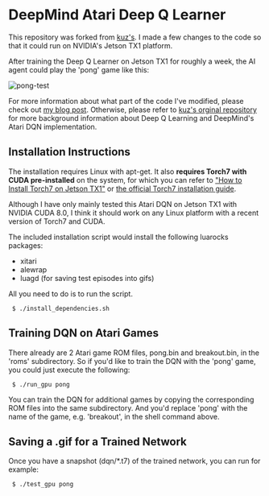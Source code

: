 # DeepMind Atari Deep Q Learner

This repository was forked from [kuz's](https://github.com/kuz/DeepMind-Atari-Deep-Q-Learner). I made a few changes to the code so that it could run on NVIDIA's Jetson TX1 platform.

After training the Deep Q Learner on Jetson TX1 for roughly a week, the AI agent could play the 'pong' game like this:

![pong-test](https://github.com/jkjung-avt/DeepMind-Atari-Deep-Q-Learner/blob/master/gifs/pong-test.gif?raw=true)

For more information about what part of the code I've modified, please check out [my blog post](https://jkjung-avt.github.io/). Otherwise, please refer to [kuz's orginal repository](https://github.com/kuz/DeepMind-Atari-Deep-Q-Learner) for more background information about Deep Q Learning and DeepMind's Atari DQN implementation.

Installation Instructions
-------------------------

The installation requires Linux with apt-get. It also **requires Torch7 with CUDA pre-installed** on the system, for which you can refer to ["How to Install Torch7 on Jetson TX1"](https://jkjung-avt.github.io/torch7-on-tx1/) or [the official Torch7 installation guide](http://torch.ch/docs/getting-started.html).

Although I have only mainly tested this Atari DQN on Jetson TX1 with NVIDIA CUDA 8.0, I think it should work on any Linux platform with a recent version of Torch7 and CUDA.

The included installation script would install the following luarocks packages:

* xitari
* alewrap
* luagd (for saving test episodes into gifs)

All you need to do is to run the script.

```shell
 $ ./install_dependencies.sh
```

Training DQN on Atari Games
---------------------------

There already are 2 Atari game ROM files, pong.bin and breakout.bin, in the 'roms' subdirectory. So if you'd like to train the DQN with the 'pong' game, you could just execute the following:

```shell
 $ ./run_gpu pong
```

You can train the DQN for additional games by copying the corresponding ROM files into the same subdirectory. And you'd replace 'pong' with the name of the game, e.g. 'breakout', in the shell command above.

Saving a .gif for a Trained Network
-----------------------------------

Once you have a snapshot (dqn/*.t7) of the trained network, you can run for example:

```shell
 $ ./test_gpu pong
```

